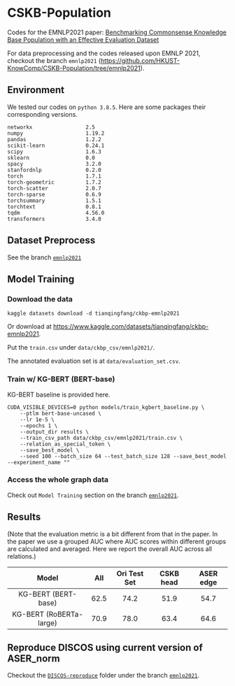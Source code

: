 # CSKB-Population
Codes for the EMNLP2021 paper: [Benchmarking Commonsense Knowledge Base Population with an Effective Evaluation Dataset](https://arxiv.org/abs/2109.07679)

For data preprocessing and the codes released upon EMNLP 2021, checkout the branch `emnlp2021` (https://github.com/HKUST-KnowComp/CSKB-Population/tree/emnlp2021).

## Environment

We tested our codes on `python 3.8.5`. Here are some packages their corresponding versions.

```
networkx                 2.5
numpy                    1.19.2
pandas                   1.2.2
scikit-learn             0.24.1
scipy                    1.6.3
sklearn                  0.0
spacy                    3.2.0
stanfordnlp              0.2.0
torch                    1.7.1
torch-geometric          1.7.2
torch-scatter            2.0.7
torch-sparse             0.6.9
torchsummary             1.5.1
torchtext                0.8.1
tqdm                     4.56.0
transformers             3.4.0
```

## Dataset Preprocess

See the branch [`emnlp2021`](https://github.com/HKUST-KnowComp/CSKB-Population/tree/emnlp2021)

## Model Training

### Download the data

```
kaggle datasets download -d tianqingfang/ckbp-emnlp2021
```

Or download at https://www.kaggle.com/datasets/tianqingfang/ckbp-emnlp2021.

Put the `train.csv` under `data/ckbp_csv/emnlp2021/`.

The annotated evaluation set is at `data/evaluation_set.csv`.

### Train w/ KG-BERT (BERT-base)

KG-BERT baseline is provided here.

```
CUDA_VISIBLE_DEVICES=0 python models/train_kgbert_baseline.py \
    --ptlm bert-base-uncased \
    --lr 1e-5 \
    --epochs 1 \
    --output_dir results \
    --train_csv_path data/ckbp_csv/emnlp2021/train.csv \
    --relation_as_special_token \
    --save_best_model \
    --seed 100 --batch_size 64 --test_batch_size 128 --save_best_model --experiment_name ""
```

### Access the whole graph data

Check out `Model Training` section on the branch [`emnlp2021`](https://github.com/HKUST-KnowComp/CSKB-Population/tree/emnlp2021#model-training).

## Results

(Note that the evaluation metric is a bit different from that in the paper. In the paper we use a grouped AUC where AUC scores within different groups are calculated and averaged. Here we report the overall AUC across all relations.)

|Model|All|Ori Test Set|CSKB head|ASER edge|
|:--:|:--:|:--:|:--:|:--:|
|KG-BERT (BERT-base) | 62.5 | 74.2 | 51.9 | 54.7|
|KG-BERT (RoBERTa-large) | 70.9 | 78.0 | 63.4 | 64.6|

## Reproduce DISCOS using current version of ASER\_norm

Checkout the [`DISCOS-reproduce`](https://github.com/HKUST-KnowComp/CSKB-Population/tree/emnlp2021/DISCOS-reproduce) folder under the branch [`emnlp2021`](https://github.com/HKUST-KnowComp/CSKB-Population/tree/emnlp2021).








